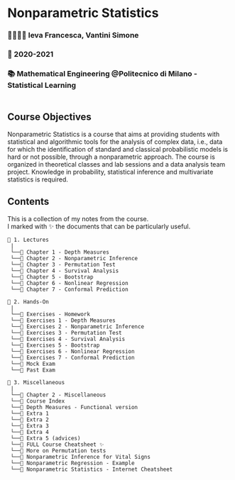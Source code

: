 # **Nonparametric Statistics**
### 👩‍🏫👨‍🏫  Ieva Francesca, Vantini Simone<br>
### 📅  2020-2021<br>
### 📚  Mathematical Engineering @Politecnico di Milano - Statistical Learning<br><br>

## **Course Objectives**
Nonparametric Statistics is a course that aims at providing students with statistical and algorithmic tools for the analysis of complex data, i.e., data for which the identification of standard and classical probabilistic models is hard or not possible, through a nonparametric approach. The course is organized in theoretical classes and lab sessions and a data analysis team project. Knowledge in probability, statistical inference and multivariate statistics is required.

## **Contents**
This is a collection of my notes from the course. <br>
I marked with ✨ the documents that can be particularly useful.

```
📂 1. Lectures
 |
 └──📜 Chapter 1 - Depth Measures
 └──📜 Chapter 2 - Nonparametric Inference
 └──📜 Chapter 3 - Permutation Test
 └──📜 Chapter 4 - Survival Analysis
 └──📜 Chapter 5 - Bootstrap
 └──📜 Chapter 6 - Nonlinear Regression
 └──📜 Chapter 7 - Conformal Prediction

📂 2. Hands-On
 |
 └──📜 Exercises - Homework
 └──📜 Exercises 1 - Depth Measures
 └──📜 Exercises 2 - Nonparametric Inference
 └──📜 Exercises 3 - Permutation Test
 └──📜 Exercises 4 - Survival Analysis
 └──📜 Exercises 5 - Bootstrap
 └──📜 Exercises 6 - Nonlinear Regression
 └──📜 Exercises 7 - Conformal Prediction
 └──📜 Mock Exam
 └──📜 Past Exam

📂 3. Miscellaneous
 |
 └──📜 Chapter 2 - Miscellaneous
 └──📜 Course Index
 └──📜 Depth Measures - Functional version
 └──📜 Extra 1 
 └──📜 Extra 2
 └──📜 Extra 3
 └──📜 Extra 4
 └──📜 Extra 5 (advices)
 └──📜 FULL Course Cheatsheet ✨
 └──📜 More on Permutation tests
 └──📜 Nonparametric Inference for Vital Signs
 └──📜 Nonparametric Regression - Example
 └──📜 Nonparametric Statistics - Internet Cheatsheet
```
